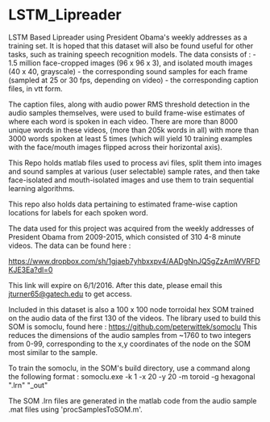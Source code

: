 # LSTM_Lipreader
LSTM Based Lipreader using President Obama's weekly addresses as a training set.  It is hoped that this dataset
will also be found useful for other tasks, such as training speech recognition models.  The data consists of : 
    - 1.5 million face-cropped images (96 x 96 x 3), and isolated mouth images (40 x 40, grayscale)
    - the corresponding sound samples for each frame (sampled at 25 or 30 fps, depending on video) 
    - the corresponding caption files, in vtt form.  
    
The caption files, along with audio power RMS threshold detection in the audio samples themselves, were used to 
build frame-wise estimates of where each word is spoken in each video.  There are more than 8000 unique words 
in these videos, (more than 205k words in all) with more than 3000 words spoken at least 5 times 
(which will yield 10 training examples with the face/mouth images flipped across their horizontal axis).

This Repo holds matlab files used to process avi files, split them into images and sound samples at 
various (user selectable) sample rates, and then take face-isolated and mouth-isolated images and use
them to train sequential learning algorithms.

This repo also holds data pertaining to estimated frame-wise caption locations for labels for each spoken
word.

The data used for this project was acquired from the weekly addresses of President Obama from 2009-2015, which 
consisted of 310 4-8 minute videos.  The data can be found here : 

https://www.dropbox.com/sh/1gjaeb7yhbxxpv4/AADgNnJQ5gZzAmWVRFDKJE3Ea?dl=0

This link will expire on 6/1/2016. After this date, please email this jturner65@gatech.edu to get access.

Included in this dataset is also a 100 x 100 node torroidal hex SOM trained on the audio data of the first 
130 of the videos.  The library used to build this SOM is somoclu, found here : https://github.com/peterwittek/somoclu
This reduces the dimensions of the audio samples from ~1760 to two integers from 0-99, corresponding to the x,y 
coordinates of the node on the SOM most similar to the sample.

To train the somoclu, in the SOM's build directory, use a command along the following format : 
somoclu.exe -k 1 -x 20 -y 20 -m toroid -g hexagonal "<lipreader som file>.lrn" "<Desiredname>_out"

The SOM .lrn files are generated in the matlab code from the audio sample .mat files using 'procSamplesToSOM.m'.

